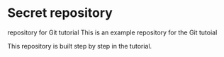  # Secret repository
repository for Git tutorial
This is an example repository for the Git tutoial 

This repository is built step by step in the tutorial.
